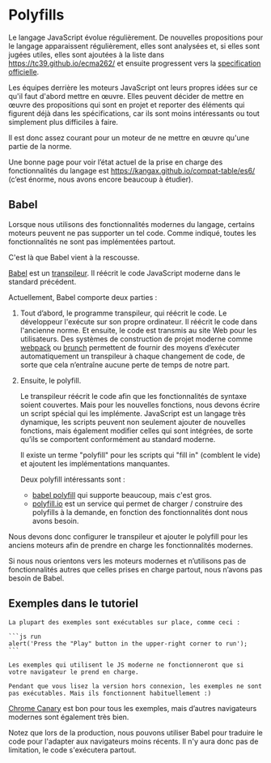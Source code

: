 
# Polyfills

Le langage JavaScript évolue régulièrement. De nouvelles propositions pour le langage apparaissent régulièrement, elles sont analysées et, si elles sont jugées utiles, elles sont ajoutées à la liste dans <https://tc39.github.io/ecma262/> et ensuite progressent vers la [specification officielle](http://www.ecma-international.org/publications/standards/Ecma-262.htm).

Les équipes derrière les moteurs JavaScript ont leurs propres idées sur ce qu'il faut d'abord mettre en œuvre. Elles peuvent décider de mettre en œuvre des propositions qui sont en projet et reporter des éléments qui figurent déjà dans les spécifications, car ils sont moins intéressants ou tout simplement plus difficiles à faire.

Il est donc assez courant pour un moteur de ne mettre en œuvre qu'une partie de la norme.

Une bonne page pour voir l’état actuel de la prise en charge des fonctionnalités du langage est <https://kangax.github.io/compat-table/es6/> (c’est énorme, nous avons encore beaucoup à étudier).

## Babel

Lorsque nous utilisons des fonctionnalités modernes du langage, certains moteurs peuvent ne pas supporter un tel code. Comme indiqué, toutes les fonctionnalités ne sont pas implémentées partout.

C'est là que Babel vient à la rescousse.

[Babel](https://babeljs.io) est un [transpileur](https://fr.wikipedia.org/wiki/Compilateur_source_%C3%A0_source). Il réécrit le code JavaScript moderne dans le standard précédent.

Actuellement, Babel comporte deux parties :

1. Tout d’abord, le programme transpileur, qui réécrit le code. Le développeur l'exécute sur son propre ordinateur. Il réécrit le code dans l'ancienne norme. Et ensuite, le code est transmis au site Web pour les utilisateurs. Des systèmes de construction de projet moderne comme [webpack](http://webpack.github.io/) ou [brunch](http://brunch.io/) permettent de fournir des moyens d’exécuter automatiquement un transpileur à chaque changement de code, de sorte que cela n’entraîne aucune perte de temps de notre part.

2. Ensuite, le polyfill.

    Le transpileur réécrit le code afin que les fonctionnalités de syntaxe soient couvertes. Mais pour les nouvelles fonctions, nous devons écrire un script spécial qui les implémente. JavaScript est un langage très dynamique, les scripts peuvent non seulement ajouter de nouvelles fonctions, mais également modifier celles qui sont intégrées, de sorte qu’ils se comportent conformément au standard moderne.

    Il existe un terme "polyfill" pour les scripts qui "fill in" (comblent le vide) et ajoutent les implémentations manquantes.

    Deux polyfill intéressants sont :
    - [babel polyfill](https://babeljs.io/docs/usage/polyfill/) qui supporte beaucoup, mais c'est gros.
    - [polyfill.io](http://polyfill.io) est un service qui permet de charger / construire des polyfills à la demande, en fonction des fonctionnalités dont nous avons besoin.

Nous devons donc configurer le transpileur et ajouter le polyfill pour les anciens moteurs afin de prendre en charge les fonctionnalités modernes.

Si nous nous orientons vers les moteurs modernes et n’utilisons pas de fonctionnalités autres que celles prises en charge partout, nous n’avons pas besoin de Babel.

## Exemples dans le tutoriel


````online
La plupart des exemples sont exécutables sur place, comme ceci :

```js run
alert('Press the "Play" button in the upper-right corner to run');
```

Les exemples qui utilisent le JS moderne ne fonctionneront que si votre navigateur le prend en charge.
````

```offline
Pendant que vous lisez la version hors connexion, les exemples ne sont pas exécutables. Mais ils fonctionnent habituellement :)
```

[Chrome Canary](https://www.google.com/chrome/browser/canary.html) est bon pour tous les exemples, mais d’autres navigateurs modernes sont également très bien.

Notez que lors de la production, nous pouvons utiliser Babel pour traduire le code pour l'adapter aux navigateurs moins récents. Il n'y aura donc pas de limitation, le code s'exécutera partout.
